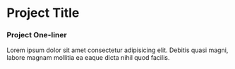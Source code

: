 # Project Title

### Project One-liner

Lorem ipsum dolor sit amet consectetur adipisicing elit. Debitis quasi magni, labore magnam mollitia ea eaque dicta nihil quod facilis.